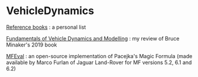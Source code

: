 # VehicleDynamics

[Reference books](https://github.com/EricCabrol/VehicleDynamics/blob/master/books.md) : a personal list

[Fundamentals of Vehicle Dynamics and Modelling](https://github.com/EricCabrol/VehicleDynamics/blob/master/Minaker.md) : my review of Bruce Minaker's 2019 book 

[MFEval](https://www.mathworks.com/matlabcentral/fileexchange/63618-mfeval) : an open-source implementation of Pacejka's Magic Formula (made available by Marco Furlan of Jaguar Land-Rover for MF versions 5.2, 6.1 and 6.2)
